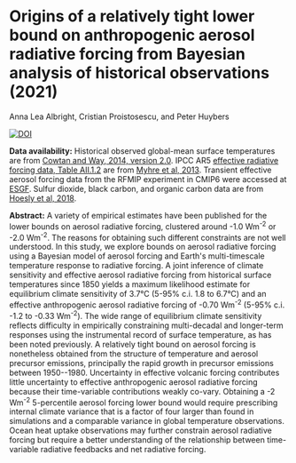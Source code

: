 # Origins of a relatively tight lower bound on anthropogenic aerosol radiative forcing from Bayesian analysis of historical observations (2021)
Anna Lea Albright, Cristian Proistosescu, and Peter Huybers

[![DOI](https://zenodo.org/badge/341096756.svg)](https://zenodo.org/badge/latestdoi/341096756)

**Data availability:** Historical observed global-mean surface temperatures are from [Cowtan and Way, 2014, version 2.0](https://www-users.york.ac.uk/~kdc3/papers/coverage2013/series.html). IPCC AR5 [effective radiative forcing data, Table AII.1.2](https://www.ipcc.ch/site/assets/uploads/2017/09/WG1AR5_AnnexII_FINAL.pdf) are from [Myhre et al, 2013](https://www.ipcc.ch/site/assets/uploads/2018/02/WG1AR5_Chapter08_FINAL.pdf). Transient effective aerosol forcing data from the RFMIP experiment in CMIP6 were accessed at [ESGF](https://esgf-node.llnl.gov/search/cmip6/). Sulfur dioxide, black carbon, and organic carbon data are from [Hoesly et al, 2018](https://doi.org/10.5194/gmd-11-369-2018-supplement).

**Abstract:** A variety of empirical estimates have been published for the lower bounds on aerosol radiative forcing, clustered around -1.0 Wm<sup>-2</sup> or -2.0 Wm<sup>-2</sup>. The reasons for obtaining such different constraints are not well understood. In this study, we explore bounds on aerosol radiative forcing using a Bayesian model of aerosol forcing and Earth's multi-timescale temperature response to radiative forcing. A joint inference of climate sensitivity and effective aerosol radiative forcing from historical surface temperatures since 1850 yields a maximum likelihood estimate for equilibrium climate sensitivity of 3.7°C (5-95% c.i. 1.8 to 6.7°C) and an effective anthropogenic aerosol radiative forcing of -0.70 Wm<sup>-2</sup> (5-95\% c.i. -1.2 to -0.33 Wm<sup>-2</sup>). The wide range of equilibrium climate sensitivity reflects difficulty in empirically constraining multi-decadal and longer-term responses using the instrumental record of surface temperature, as has been noted previously. A relatively tight bound on aerosol forcing is nonetheless obtained from the structure of temperature and aerosol precursor emissions, principally the rapid growth in precursor emissions between 1950--1980. Uncertainty in effective volcanic forcing contributes little uncertainty to effective anthropogenic aerosol radiative forcing because their time-variable contributions weakly co-vary. Obtaining a -2 Wm<sup>-2</sup> 5-percentile aerosol forcing lower bound would require prescribing internal climate variance that is a factor of four larger than found in simulations and a comparable variance in global temperature observations. Ocean heat uptake observations may further constrain aerosol radiative forcing but require a better understanding of the relationship between time-variable radiative feedbacks and net radiative forcing.
